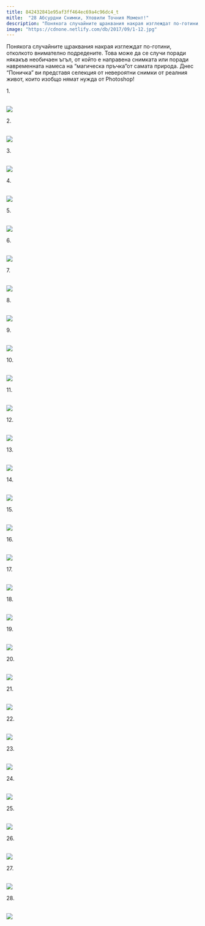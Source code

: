 ```yaml
---
title: 842432841e95af3ff464ec69a4c96dc4_t
mitle:  "28 Абсурдни Снимки, Уловили Точния Момент!"
description: "Понякога случайните щраквания накрая изглеждат по-готини, отколкото внимателно подредените. Това може да се случи поради някакъв необичаен ъгъл, от който е направ�"
image: "https://cdnone.netlify.com/db/2017/09/1-12.jpg"
---
```


 <p>Понякога случайните щраквания накрая изглеждат по-готини, отколкото внимателно подредените. Това може да се случи поради някакъв необичаен ъгъл, от който е направена снимката или поради навременната намеса на “магическа пръчка”от самата природа. Днес “Поничка” ви представя селекция от невероятни снимки от реалния живот, които изобщо нямат нужда от Photoshop!</p>      <p>1.</p> <p> <br/><img src="https://cdnone.netlify.com/db/2017/09/1-12.jpg"/><br/></p> <p>2.</p>      <p> <br/><img src="https://cdnone.netlify.com/db/2017/09/2-12.jpg"/><br/></p> <p>3.</p> <p> <br/><img src="https://cdnone.netlify.com/db/2017/09/3-12.jpg"/><br/></p> <p>4.</p>      <p> <br/><img src="https://cdnone.netlify.com/db/2017/09/4-13.jpg"/><br/></p> <p>5.</p> <p> <br/><img src="https://cdnone.netlify.com/db/2017/09/5-10.jpg"/><br/></p> <p>6.</p> <p> <br/><img src="https://cdnone.netlify.com/db/2017/09/25-6.jpg"/><br/></p> <p>7.</p>      <p> <br/><img src="https://cdnone.netlify.com/db/2017/09/7-11.jpg"/><br/></p> <p>8.</p> <p> <br/><img src="https://cdnone.netlify.com/db/2017/09/8-13.jpg"/><br/></p> <p>9.</p>      <p> <br/><img src="https://cdnone.netlify.com/db/2017/09/9-13.jpg"/><br/></p> <p>10.</p> <p> <br/><img src="https://cdnone.netlify.com/db/2017/09/10-12.jpg"/><br/></p> <p>11.</p> <p> <br/><img src="https://cdnone.netlify.com/db/2017/09/11-12.jpg"/><br/></p> <p>12.</p> <p> <br/><img src="https://cdnone.netlify.com/db/2017/09/12-12.jpg"/><br/></p> <p>13.</p> <p> <br/><img src="https://cdnone.netlify.com/db/2017/09/13-12.jpg"/><br/></p> <p>14.</p> <p> <br/><img src="https://cdnone.netlify.com/db/2017/09/14-12.jpg"/><br/></p> <p>15.</p> <p> <br/><img src="https://cdnone.netlify.com/db/2017/09/15-12.jpg"/><br/></p> <p>16.</p> <p> <br/><img src="https://cdnone.netlify.com/db/2017/09/16-11.jpg"/><br/></p> <p>17.</p> <p> <br/><img src="https://cdnone.netlify.com/db/2017/09/17-10.jpg"/><br/></p> <p>18.</p> <p> <br/><img src="https://cdnone.netlify.com/db/2017/09/18-8.jpg"/><br/></p> <p>19.</p> <p> <br/><img src="https://cdnone.netlify.com/db/2017/09/19-7.jpg"/><br/></p> <p>20.</p> <p> <br/><img src="https://cdnone.netlify.com/db/2017/09/20-7.jpg"/><br/></p> <p>21.</p> <p> <br/><img src="https://cdnone.netlify.com/db/2017/09/21-7.jpg"/><br/></p> <p>22.</p> <p> <br/><img src="https://cdnone.netlify.com/db/2017/09/22-7.jpg"/><br/></p> <p>23.</p> <p> <br/><img src="https://cdnone.netlify.com/db/2017/09/23-7.jpg"/><br/></p> <p>24.</p> <p> <br/><img src="https://cdnone.netlify.com/db/2017/09/24-6.jpg"/><br/></p> <p>25.</p> <p> <br/><img src="https://cdnone.netlify.com/db/2017/09/25-6.jpg"/><br/></p> <p>26.</p> <p> <br/><img src="https://cdnone.netlify.com/db/2017/09/26-6.jpg"/><br/></p> <p>27.</p> <p> <br/><img src="https://cdnone.netlify.com/db/2017/09/27-6.jpg"/><br/></p> <p>28.</p> <p> <br/><img src="https://cdnone.netlify.com/db/2017/09/28-6.jpg"/><br/></p>       